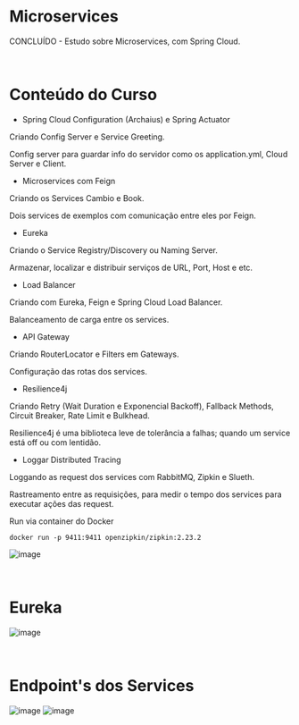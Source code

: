# Microservices
CONCLUÍDO - Estudo sobre Microservices, com Spring Cloud.

</br>

# Conteúdo do Curso

* Spring Cloud Configuration (Archaius) e Spring Actuator
<p>Criando Config Server e Service Greeting.</p>
<p>Config server para guardar info do servidor como os application.yml, Cloud Server e Client.</p>

* Microservices com Feign
<p>Criando os Services Cambio e Book.</p>
<p>Dois services de exemplos com comunicação entre eles por Feign.</p>

* Eureka
<p>Criando o Service Registry/Discovery ou Naming Server.</p>
<p>Armazenar, localizar e distribuir serviços de URL, Port, Host e etc.</p>

* Load Balancer
<p>Criando com Eureka, Feign e Spring Cloud Load Balancer.</p> 
<p>Balanceamento de carga entre os services.</p>

* API Gateway
<p>Criando RouterLocator e Filters em Gateways.</p>
<p>Configuração das rotas dos services.</p>

* Resilience4j
<p>Criando Retry (Wait Duration e Exponencial Backoff), Fallback Methods, Circuit Breaker, Rate Limit e Bulkhead.</p> 
<p>Resilience4j é uma biblioteca leve de tolerância a falhas; quando um service está off ou com lentidão.</p>

* Loggar Distributed Tracing
<p>Loggando as request dos services com RabbitMQ, Zipkin e Slueth.</p> 
<p>Rastreamento entre as requisições, para medir o tempo dos services para executar ações das request.</p>

Run via container do Docker
 
```
docker run -p 9411:9411 openzipkin/zipkin:2.23.2
```

![image](https://user-images.githubusercontent.com/101612046/186575412-e59a21fb-d157-46ce-881e-9d6f7f2cb83f.png)

</br>

# Eureka

![image](https://user-images.githubusercontent.com/101612046/186040152-445c96ef-14d9-415a-8d6c-342b1be1859b.png)

</br>

# Endpoint's dos Services

![image](https://user-images.githubusercontent.com/101612046/186040227-2dd6c586-0fad-4838-b0b7-53f18521b106.png)
![image](https://user-images.githubusercontent.com/101612046/186040264-46d17357-a69a-4828-829f-ea617cdccd05.png)



